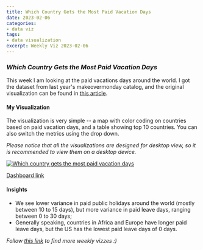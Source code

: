 ```yaml
---
title: Which Country Gets the Most Paid Vacation Days
date: 2023-02-06
categories:
- data viz
tags:
- data visualization
excerpt: Weekly Viz 2023-02-06
---
```


### *Which Country Gets the Most Paid Vacation Days*

This week I am looking at the paid vacations days around the world. I got the dataset from last year's makeovermonday catalog, and the original visualization can be found in [this article](https://resume.io/blog/which-country-gets-the-most-paid-vacation-days).   

#### My Visualization

The visualization is very simple -- a map with color coding on countries based on paid vacation days, and a table showing top 10 countries. You can also switch the metrics using the drop down.  

*Please notice that all the visualizations are designed for desktop view, so it is recommended to view them on a desktop device.*  

<div class='tableauPlaceholder' id='viz1675746993073' style='position: relative'>
  <noscript><a href='#'>
    <img alt='Which country gets the most paid vacation days ' src='https:&#47;&#47;public.tableau.com&#47;static&#47;images&#47;20&#47;20230206WhichCountryGetstheMostPaidVacationDays&#47;Whichcountrygetsthemostpaidvacationdays&#47;1_rss.png' style='border: none' />
    </a></noscript>
  <object class='tableauViz'  style='display:none;'>
    <param name='host_url' value='https%3A%2F%2Fpublic.tableau.com%2F' />
    <param name='embed_code_version' value='3' /> 
    <param name='site_root' value='' />
    <param name='name' value='20230206WhichCountryGetstheMostPaidVacationDays&#47;Whichcountrygetsthemostpaidvacationdays' />
    <param name='tabs' value='no' />
    <param name='toolbar' value='yes' />
    <param name='static_image' value='https:&#47;&#47;public.tableau.com&#47;static&#47;images&#47;20&#47;20230206WhichCountryGetstheMostPaidVacationDays&#47;Whichcountrygetsthemostpaidvacationdays&#47;1.png' /> 
    <param name='animate_transition' value='yes' />
    <param name='display_static_image' value='yes' />
    <param name='display_spinner' value='yes' />
    <param name='display_overlay' value='yes' />
    <param name='display_count' value='yes' />
    <param name='language' value='en-US' />
  </object></div>             
  <script type='text/javascript'>         
  var divElement = document.getElementById('viz1675746993073');        
  var vizElement = divElement.getElementsByTagName('object')[0];           
  if ( divElement.offsetWidth > 800 ) { vizElement.style.width='800px';vizElement.style.height='627px';} else if ( divElement.offsetWidth > 500 ) { vizElement.style.width='800px';vizElement.style.height='627px';} else { vizElement.style.width='100%';vizElement.style.height='727px';}        
  var scriptElement = document.createElement('script');       
  scriptElement.src = 'https://public.tableau.com/javascripts/api/viz_v1.js';      
  vizElement.parentNode.insertBefore(scriptElement, vizElement);              
</script>  

[Dashboard link](https://public.tableau.com/views/20230206WhichCountryGetstheMostPaidVacationDays/Whichcountrygetsthemostpaidvacationdays?:language=en-US&:display_count=n&:origin=viz_share_link)
  
#### Insights
* We see lower variance in paid public holidays around the world (mostly between 10 to 15 days), but more variance in paid leave days, ranging between 0 to 30 days;  
* Generally speaking, countries in Africa and Europe have longer paid leave days, but the US has the lowest paid leave days of 0 days.  
  
*Follow [this link](https://yudong-94.github.io/personal-website/project/WeeklyViz2023/) to find more weekly vizzes :)*
